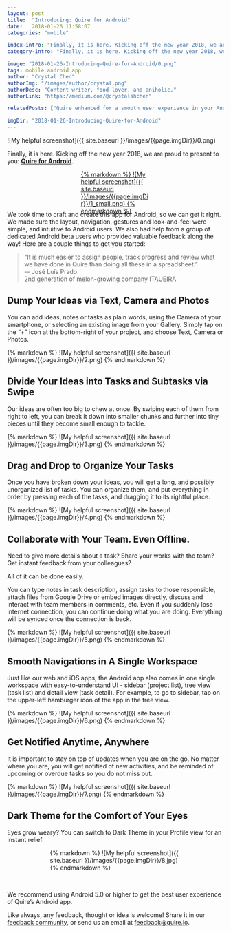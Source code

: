 ```yaml
---
layout: post
title:  "Introducing: Quire for Android"
date:   2018-01-26 11:58:07
categories: "mobile"

index-intro: "Finally, it is here. Kicking off the new year 2018, we are proud to present to you: Quire for Android. We took time to craft and create this app for Android, so we can get it right. We made sure the layout, navigation, gestures and look-and-feel were simple..."
category-intro: "Finally, it is here. Kicking off the new year 2018, we are proud to present to you: Quire for Android. We took time to craft and create this app for Android, so we can get it right..."

image: "2018-01-26-Introducing-Quire-for-Android/0.png"
tags: mobile android app
author: "Crystal Chen"
authorImg: "/images/author/crystal.png"
authorDesc: "Content writer, food lover, and aniholic."
authorLink: "https://medium.com/@crystalshchen"

relatedPosts: ["Quire enhanced for a smooth user experience in your Android browser, even offline!", "Snap your ideas! Introducing Quire for iOS"]

imgDir: "2018-01-26-Introducing-Quire-for-Android"
---
```



![My helpful screenshot]({{ site.baseurl }}/images/{{page.imgDir}}/0.png)

Finally, it is here. Kicking off the new year 2018, we are proud to present to you: **[Quire for Android](https://play.google.com/store/apps/details?id=io.quire.app)**.

<div style="max-width: 161px; max-height: 48px; margin: 0 auto; margin-bottom: 45px">
<a href="https://play.google.com/store/apps/details?id=io.quire.app" target="_blank">{% markdown %}
![My helpful screenshot]({{ site.baseurl }}/images/{{page.imgDir}}/1_small.png)
{% endmarkdown %}</a>
</div>

We took time to craft and create this app for Android, so we can get it right. We made sure the layout, navigation, gestures and look-and-feel were simple, and intuitive to Android users. We also had help from a group of dedicated Android beta users who provided valuable feedback along the way!
Here are a couple things to get you started:

> “It is much easier to assign people, track progress and review what we have done in Quire than doing all these in a spreadsheet.”<br>
> -- José Luís Prado<br>
> 2nd generation of melon-growing company ITAUEIRA

## Dump Your Ideas via Text, Camera and Photos

You can add ideas, notes or tasks as plain words, using the Camera of your smartphone, or selecting an existing image from your Gallery.
Simply tap on the “+” icon at the bottom-right of your project, and choose Text, Camera or Photos.

<div style="max-width: 650px; max-height: 593px; margin: 0 auto;">
{% markdown %}
![My helpful screenshot]({{ site.baseurl }}/images/{{page.imgDir}}/2.png)
{% endmarkdown %}
</div>

## Divide Your Ideas into Tasks and Subtasks via Swipe

Our ideas are often too big to chew at once.
By swiping each of them from right to left, you can break it down into smaller chunks and further into tiny pieces until they become small enough to tackle.

<div style="max-width: 650px; max-height: 593px; margin: 0 auto;">
{% markdown %}
![My helpful screenshot]({{ site.baseurl }}/images/{{page.imgDir}}/3.png)
{% endmarkdown %}
</div>

## Drag and Drop to Organize Your Tasks

Once you have broken down your ideas, you will get a long, and possibly unorganized list of tasks.
You can organize them, and put everything in order by pressing each of the tasks, and dragging it to its rightful place.

<div style="max-width: 650px; max-height: 593px; margin: 0 auto;">
{% markdown %}
![My helpful screenshot]({{ site.baseurl }}/images/{{page.imgDir}}/4.png)
{% endmarkdown %}
</div>

## Collaborate with Your Team. Even Offline.

Need to give more details about a task? Share your works with the team? Get instant feedback from your colleagues?

All of it can be done easily.

You can type notes in task description, assign tasks to those responsible, attach files from Google Drive or embed images directly, discuss and interact with team members in comments, etc.
Even if you suddenly lose internet connection, you can continue doing what you are doing. Everything will be synced once the connection is back.

<div style="max-width: 650px; max-height: 593px; margin: 0 auto;">
{% markdown %}
![My helpful screenshot]({{ site.baseurl }}/images/{{page.imgDir}}/5.png)
{% endmarkdown %}
</div>

## Smooth Navigations in A Single Workspace

Just like our web and iOS apps, the Android app also comes in one single workspace with easy-to-understand UI - sidebar (project list), tree view (task list) and detail view (task detail).
For example, to go to sidebar, tap on the upper-left hamburger icon of the app in the tree view.

<div style="max-width: 650px; max-height: 593px; margin: 0 auto;">
{% markdown %}
![My helpful screenshot]({{ site.baseurl }}/images/{{page.imgDir}}/6.png)
{% endmarkdown %}
</div>

## Get Notified Anytime, Anywhere

It is important to stay on top of updates when you are on the go.
No matter where you are, you will get notified of new activities, and be reminded of upcoming or overdue tasks so you do not miss out.

<div style="max-width: 650px; max-height: 593px; margin: 0 auto;">
{% markdown %}
![My helpful screenshot]({{ site.baseurl }}/images/{{page.imgDir}}/7.png)
{% endmarkdown %}
</div>

## Dark Theme for the Comfort of Your Eyes

Eyes grow weary? You can switch to Dark Theme in your Profile view for an instant relief.

<div style="max-width: 305px; max-height: 533px; margin: 0 auto;">
{% markdown %}
![My helpful screenshot]({{ site.baseurl }}/images/{{page.imgDir}}/8.jpg)
{% endmarkdown %}
</div><p><br>

We recommend using Android 5.0 or higher to get the best user experience of Quire’s Android app.

Like always, any feedback, thought or idea is welcome! Share it in our [feedback community](https://quire.io/w/Quire_Feedbacks/), or send us an email at [feedback@quire.io](feedback@quire.io).

[jekyll]:      http://jekyllrb.com
[jekyll-gh]:   https://github.com/jekyll/jekyll
[jekyll-help]: https://github.com/jekyll/jekyll-help
